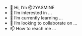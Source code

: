 - 👋 Hi, I’m @2YASMINE
- 👀 I’m interested in ...
- 🌱 I’m currently learning ...
- 💞️ I’m looking to collaborate on ...
- 📫 How to reach me ...

<!---
2YASMINE/2YASMINE is a ✨ special ✨ repository because its `README.md` (this file) appears on your GitHub profile.
You can click the Preview link to take a look at your changes.
--->
